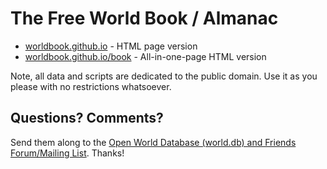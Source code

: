 # The Free World Book / Almanac


- [worldbook.github.io](http://worldbook.github.io) - HTML page version
- [worldbook.github.io/book](http://worldbook.github.io/book) - All-in-one-page HTML version


Note, all data and scripts are dedicated to the public domain.
Use it as you please with no restrictions whatsoever.

## Questions? Comments?

Send them along to the [Open World Database (world.db) and Friends Forum/Mailing List](http://groups.google.com/group/openmundi). 
Thanks!
